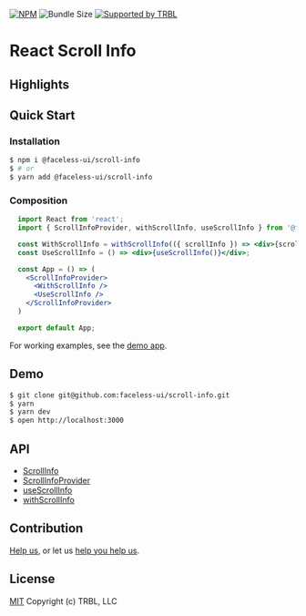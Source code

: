 [![NPM](https://img.shields.io/npm/v/@faceless-ui/scroll-info)](https://www.npmjs.com/@faceless-ui/scroll-info)
![Bundle Size](https://img.shields.io/bundlephobia/minzip/@faceless-ui/scroll-info?label=zipped)
[![Supported by TRBL](https://img.shields.io/badge/supported_by-TRBL-black)](https://github.com/trouble)

# React Scroll Info

## Highlights

## Quick Start

### Installation

```bash
$ npm i @faceless-ui/scroll-info
$ # or
$ yarn add @faceless-ui/scroll-info
```

### Composition

```jsx
  import React from 'react';
  import { ScrollInfoProvider, withScrollInfo, useScrollInfo } from '@faceless-ui/scroll-info';

  const WithScrollInfo = withScrollInfo(({ scrollInfo }) => <div>{scrollInfo}</div>);
  const UseScrollInfo = () => <div>{useScrollInfo()}</div>;

  const App = () => (
    <ScrollInfoProvider>
      <WithScrollInfo />
      <UseScrollInfo />
    </ScrollInfoProvider>
  )

  export default App;
```

For working examples, see the [demo app](./demo/App.demo.js).

## Demo

```bash
$ git clone git@github.com:faceless-ui/scroll-info.git
$ yarn
$ yarn dev
$ open http://localhost:3000
```

## API

  - [ScrollInfo](./src/ScrollInfo/README.md)
  - [ScrollInfoProvider](./src/ScrollInfoProvider/README.md)
  - [useScrollInfo](./src/useScrollInfo/README.md)
  - [withScrollInfo](./src/withScrollInfo/README.md)

## Contribution

[Help us,](https://github.com/faceless-ui/.github/blob/master/CONTRIBUTING.md) or let us [help you help us](https://github.com/faceless-ui/.github/blob/master/SUPPORT.md).

## License

[MIT](https://github.com/faceless-ui/scroll-info/blob/master/LICENSE) Copyright (c) TRBL, LLC

